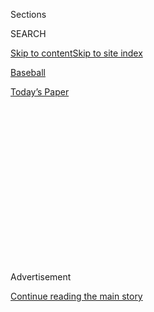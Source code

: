<div id="app">

<div>

<div>

<div>

<div class="NYTAppHideMasthead css-1q2w90k e1suatyy0">

<div class="section css-ui9rw0 e1suatyy2">

<div class="css-eph4ug er09x8g0">

<div class="css-6n7j50">

</div>

<span class="css-1dv1kvn">Sections</span>

<div class="css-10488qs">

<span class="css-1dv1kvn">SEARCH</span>

</div>

[Skip to content](#site-content)[Skip to site
index](#site-index)

</div>

<div id="masthead-section-label" class="css-1wr3we4 eaxe0e00">

[Baseball](https://www.nytimes3xbfgragh.onion/section/sports/baseball)

</div>

<div class="css-10698na e1huz5gh0">

</div>

</div>

<div id="masthead-bar-one" class="section hasLinks css-15hmgas e1csuq9d3">

<div class="css-uqyvli e1csuq9d0">

</div>

<div class="css-1uqjmks e1csuq9d1">

</div>

<div class="css-9e9ivx">

[](https://myaccount.nytimes3xbfgragh.onion/auth/login?response_type=cookie&client_id=vi)

</div>

<div class="css-1bvtpon e1csuq9d2">

[Today’s
Paper](https://www.nytimes3xbfgragh.onion/section/todayspaper)

</div>

</div>

</div>

</div>

<div data-aria-hidden="false">

<div id="site-content" data-role="main">

<div>

<div class="css-1aor85t" style="opacity:0.000000001;z-index:-1;visibility:hidden">

<div class="css-1hqnpie">

<div class="css-epjblv">

<span class="css-17xtcya">[Baseball](/section/sports/baseball)</span><span class="css-x15j1o">|</span><span class="css-fwqvlz">‘Everyone
Can Do Better’: Baseball Searches for Blame Amid
Outbreaks</span>

</div>

<div class="css-k008qs">

<div class="css-1iwv8en">

<span class="css-18z7m18"></span>

<div>

</div>

</div>

<span class="css-1n6z4y">https://nyti.ms/31aAYUC</span>

<div class="css-1705lsu">

<div class="css-4xjgmj">

<div class="css-4skfbu" data-role="toolbar" data-aria-label="Social Media Share buttons, Save button, and Comments Panel with current comment count" data-testid="share-tools">

  - 
  - 
  - 
  - 
    
    <div class="css-6n7j50">
    
    </div>

  - 
  - 

</div>

</div>

</div>

</div>

</div>

</div>

<div id="NYT_TOP_BANNER_REGION" class="css-13pd83m">

</div>

<div id="top-wrapper" class="css-1sy8kpn">

<div id="top-slug" class="css-l9onyx">

Advertisement

</div>

[Continue reading the main
story](#after-top)

<div class="ad top-wrapper" style="text-align:center;height:100%;display:block;min-height:250px">

<div id="top" class="place-ad" data-position="top" data-size-key="top">

</div>

</div>

<div id="after-top">

</div>

</div>

<div>

<div id="sponsor-wrapper" class="css-1hyfx7x">

<div id="sponsor-slug" class="css-19vbshk">

Supported by

</div>

[Continue reading the main
story](#after-sponsor)

<div id="sponsor" class="ad sponsor-wrapper" style="text-align:center;height:100%;display:block">

</div>

<div id="after-sponsor">

</div>

</div>

<div class="css-186x18t">

</div>

<div class="css-ls6wgr ehdk2mb0">

# ‘Everyone Can Do Better’: Baseball Searches for Blame Amid Outbreaks

</div>

Major League Baseball’s commissioner put the onus on players to behave
more responsibly, but some players and health experts see weaknesses in
the league’s safety protocols.

<div class="css-79elbk" data-testid="photoviewer-wrapper">

<div class="css-z3e15g" data-testid="photoviewer-wrapper-hidden">

</div>

<div class="css-1a48zt4 ehw59r15" data-testid="photoviewer-children">

![<span class="css-16f3y1r e13ogyst0" data-aria-hidden="true">Baltimore
Orioles players kept their distance in auxiliary dugout seating during a
game against the visiting Yankees on
Thursday.</span><span class="css-cnj6d5 e1z0qqy90" itemprop="copyrightHolder"><span class="css-1ly73wi e1tej78p0">Credit...</span><span><span>Rob
Carr/Getty
Images</span></span></span>](https://static01.graylady3jvrrxbe.onion/images/2020/08/02/sports/02mlb/merlin_175096953_c4eb53d3-68c2-4cda-9770-cbfd9a1f9b8a-articleLarge.jpg?quality=75&auto=webp&disable=upscale)

</div>

</div>

<div class="css-18e8msd">

<div class="css-vp77d3 epjyd6m0">

<div class="css-hus3qt ey68jwv0" data-aria-hidden="true">

[![James
Wagner](https://static01.graylady3jvrrxbe.onion/images/2018/06/13/multimedia/author-james-wagner/author-james-wagner-thumbLarge.jpg
"James Wagner")](https://www.nytimes3xbfgragh.onion/by/james-wagner)

</div>

<div class="css-1baulvz">

By [<span class="css-1baulvz last-byline" itemprop="name">James
Wagner</span>](https://www.nytimes3xbfgragh.onion/by/james-wagner)

</div>

</div>

  - 
    
    <div class="css-ld3wwf e16638kd2">
    
    Published Aug. 2, 2020Updated Aug. 3,
    2020
    
    </div>

  - 
    
    <div class="css-4xjgmj">
    
    <div class="css-pvvomx" data-role="toolbar" data-aria-label="Social Media Share buttons, Save button, and Comments Panel with current comment count" data-testid="share-tools">
    
      - 
      - 
      - 
      - 
        
        <div class="css-6n7j50">
        
        </div>
    
      - 
      - 
    
    </div>
    
    </div>

</div>

</div>

<div class="section meteredContent css-1r7ky0e" name="articleBody" itemprop="articleBody">

<div class="css-1fanzo5 StoryBodyCompanionColumn">

<div class="css-53u6y8">

With the Major League Baseball season becoming more precarious seemingly
by the day amid a slow but steady stream of new [coronavirus cases among
the
teams](https://www.nytimes3xbfgragh.onion/2020/08/03/sports/baseball/mlb-coronavirus-outbreak.html),
the league’s commissioner, Rob Manfred, issued something of a rallying
cry.

“We are playing,” Manfred [told
ESPN](https://twitter.com/karlravechespn/status/1289628827157581830) on
Saturday. “The players need to be better, but I am not a quitter in
general and there is no reason to quit now. We have had to be fluid, but
it is manageable.”

Those words bothered some players in the sport and some health experts
outside it. Two outbreaks — 20 cases among the Miami Marlins and [six
among the St. Louis
Cardinals](https://www.nytimes3xbfgragh.onion/2020/08/01/sports/baseball/coronavirus-cardinals.html),
as of Sunday afternoon — less than two weeks into the season have
[wreaked havoc on the schedules of eight
teams](https://www.nytimes3xbfgragh.onion/2020/07/30/sports/baseball/phillies-blue-jays-postponed-coronavirus.html)
and raised questions about M.L.B.’s protocols and the role of the
players’ individual responsibilities in stopping the virus.

In saying the games would go on, Manfred thrust the onus on the players.

“I don’t know Rob’s situation, and I don’t want to put my foot in my
mouth on that one,” Chicago Cubs pitcher Jon Lester [told
reporters](https://theathletic.com/1968292/2020/08/02/at-a-time-like-this-jon-lester-isnt-going-to-blame-or-second-guess-the-players/)
on Saturday. “But I do know we — not only the players, but families —
are making sacrifices day in and day out. I don’t want to put my foot in
my mouth. I guess I’ll stop there.”

</div>

</div>

<div class="css-1fanzo5 StoryBodyCompanionColumn">

<div class="css-53u6y8">

M.L.B.’s 113-page operating manual for the 2020 season, which was
crafted with input from the players’ union, has details on everything
from how a team should travel to proper spacing in the dugout to what to
do if a player tests positive. But it does not explicitly state what
should happen after an outbreak or what the threshold is for postponing
games.

Kathleen Bachynski, an assistant professor of public health at
Muhlenberg College, [took
issue](https://twitter.com/bachyns/status/1289665507117772800) with
Manfred’s comments, writing on Twitter that the virus thrives “when
people insist on sticking with a poor plan to the bitter end.”

Bachynski said in a phone interview that her biggest concerns were about
the plan itself. She said she was shocked when she read that the M.L.B.
manual did not detail steps for the league and players to follow after
an outbreak.

“You can certainly say you want to encourage safe personal behaviors,”
she said. “There’s nothing wrong with that. But that doesn’t make up for
not having a written policy. And the responsibility has to be on the
league to provide safe conditions to play in.

“I just don’t think it makes sense to put the burden of all of this on
the players.”

M.L.B. stopped the Cardinals, who registered their first two positive
cases on Friday, from playing the Brewers, and put the brakes on the
Phillies, who have not had a player test positive, for seven days
because of their exposure to the Marlins.

</div>

</div>

<div class="css-1fanzo5 StoryBodyCompanionColumn">

<div class="css-53u6y8">

But on July 26, the fourth day of the season, [the Marlins played the
Phillies](https://www.nytimes3xbfgragh.onion/2020/07/27/sports/baseball/marlins-game-canceled.html)
despite knowing they had four players test positive, a decision that has
been questioned by some non-Marlins players and health experts.

“It doesn’t matter how quick the testing turnaround time is if you’re
not taking appropriate actions based on the results of those tests,”
Bachynski said.

</div>

</div>

<div class="css-79elbk" data-testid="photoviewer-wrapper">

<div class="css-z3e15g" data-testid="photoviewer-wrapper-hidden">

</div>

<div class="css-1a48zt4 ehw59r15" data-testid="photoviewer-children">

![<span class="css-16f3y1r e13ogyst0" data-aria-hidden="true">Dodgers
players wore masks on the field after the final out of a game against
the Diamondbacks on
Saturday. </span><span class="css-cnj6d5 e1z0qqy90" itemprop="copyrightHolder"><span class="css-1ly73wi e1tej78p0">Credit...</span><span>Ross
D. Franklin/Associated
Press</span></span>](https://static01.graylady3jvrrxbe.onion/images/2020/08/02/sports/02mlb-dodgers/merlin_175224090_96532903-004d-4bd5-b09e-9fce66b7fb92-articleLarge.jpg?quality=75&auto=webp&disable=upscale)

</div>

</div>

<div class="css-1fanzo5 StoryBodyCompanionColumn">

<div class="css-53u6y8">

Since their series against the Marlins a week ago, the Phillies have had
three staff members test positive. But M.L.B. said on Saturday that it
appeared that two of those tests were false positives, and “it is
unclear if the third individual contracted Covid-19 from Marlins players
and staff based on the timing of the positive test.” The Phillies are
set to resume play on Monday against [the
Yankees](https://www.nytimes3xbfgragh.onion/2020/07/29/sports/baseball/yankees-schedule.html).

“The protocols are a series of little things that people need to do,”
Manfred told [The Associated
Press](https://apnews.com/eff9d34788720e0b3d6df53c2779fd01) on Saturday.
“We’ve had some problems. In order to be better, it’s another series of
little things. I think it’s peer pressure. I think it’s players taking
personal
responsibility.”

<div id="NYT_MAIN_CONTENT_2_REGION" class="css-9tf9ac">

<div>

<div id="styln-prism-freeform-1595872471455" class="section interactive-content interactive-size-medium css-1ftcdic">

<div class="css-17ih8de interactive-body">

<div id="prism-freeform-block-96558" class="css-19mumt8" data-role="complementary" data-storyline="The Coronavirus Outbreak" data-truncated="false" tabindex="0">

<div class="css-a8d9oz">

<div>

### The Coronavirus Outbreak

#### Sports and the Virus

Updated Aug. 4, 2020

Here’s what’s happening as the world of sports slowly comes back to
life:

  -   - As the virus spreads through baseball, [so does
        frustration](https://www.nytimes3xbfgragh.onion/2020/08/03/sports/baseball/mlb-coronavirus-outbreak.html?action=click&pgtype=Article&state=default&region=MAIN_CONTENT_2&context=storylines_keepup).
        Series have been postponed, teams have been quarantined and road
        trips have been rerouted in a season that has been defined above
        all by its precariousness.
      - On all but the two biggest courts, automated line calls [will
        replace human
        judges](https://www.nytimes3xbfgragh.onion/2020/08/03/sports/tennis/us-open-hawkeye-line-judges.html?action=click&pgtype=Article&state=default&region=MAIN_CONTENT_2&context=storylines_keepup)
        at the U.S. Open to reduce the number of people on site during
        the pandemic.
      - Mets star Yoenis Cespedes is healthy, but [has decided to opt
        out](https://www.nytimes3xbfgragh.onion/2020/08/02/sports/baseball/Yoenis-cespedes-opt-out-rule.html?action=click&pgtype=Article&state=default&region=MAIN_CONTENT_2&context=storylines_keepup)
        of the 2020 baseball season for Covid-related reasons.

<div id="styln-survey-component-96558" class="styln-survey-component">

</div>

</div>

</div>

</div>

</div>

</div>

</div>

</div>

He said he also had a “constructive conversation” with the players’
union chief, Tony Clark, on Friday.

Several players have decided to opt out of the season after seeing the
virus infiltrate team rosters. [Yoenis Cespedes of the Mets on
Sunday](https://www.nytimes3xbfgragh.onion/2020/08/02/sports/baseball/Yoenis-cespedes-opt-out-rule.html)
became the fourth player to opt out since the Marlins’ outbreak, joining
more than a dozen who had made the decision before opening day.

</div>

</div>

<div class="css-1fanzo5 StoryBodyCompanionColumn">

<div class="css-53u6y8">

After news of the Marlins’ outbreak surfaced, David Price, the Los
Angeles Dodgers pitcher who opted out of the season before it began,
tweeted: “Part of the reason I’m at home right now is because players
health wasn’t being put first. I can see that hasn’t changed.”

Among those who are still playing, there is some acknowledgment that
both protocols and personal behavior can improve.

“Everyone can do better. This is a learning process,” Yankees outfielder
Giancarlo Stanton said on Sunday. “We learn things every day from how to
do better with this on both sides. Both sides can be better. And by the
time the season is over, there can still be improvements of what we
could’ve done better.”

From the start, M.L.B. and the players’ union recognized the season’s
policies would evolve. The manual’s opening page states that it does not
address every aspect of the season’s operations and that additional
guidance may come throughout the year. Last week, M.L.B. informed teams
of tightened regulations, including designating a compliance officer for
each club. More changes could be coming.

The Marlins were found to have been lax in following protocols: At least
some of them did not strictly adhere to all of the rules. But players on
many teams have been spotted high-fiving or spitting or getting too
close too often in the dugout — all in violation of the manual.

Even diligent teams and conscientious players are worried about
contracting the virus unknowingly while in their community or traveling.
The Dodgers have gone above and beyond the M.L.B. rules, deciding as a
team to require all players to wear face coverings in the dugout and
limit when coaches can be there during games, [according to third
baseman Justin
Turner](https://twitter.com/alannarizzo/status/1289371846425550848).

</div>

</div>

<div class="css-cfo9c3">

</div>

<div class="css-1fanzo5 StoryBodyCompanionColumn">

<div class="css-53u6y8">

While high-fives or fist bumps are lower-risk activities and health
experts believe players and staff members are more likely to be infected
away from the stadium, Bachynski said she worried that those smaller
lapses suggested a larger culture of ignoring the rules even away from
the field.

</div>

</div>

<div class="css-1fanzo5 StoryBodyCompanionColumn">

<div class="css-53u6y8">

“If your leadership is showing how important it is and you’ve got the
front office, like we have here, taking it very seriously, then that’ll
trickle down to the players taking it seriously,” said Yankees pitcher
James Paxton, who sits on the players’ union executive subcommittee.

Mike Zunino, a catcher for the Tampa Bay Rays who has two young
children, said he thought often about not continuing to play this season
after the Marlins’ and Cardinals’ outbreaks.

“I’d be lying if I told you it didn’t cross your mind every day when you
see positive tests come out,” he said, adding later: “I have a lot of
trust in the team here, the guys, we’re doing stuff the right way. It’s
a real conversation I have every day just to see how the dynamic of the
league is going.”

While he is not opting out, the Boston Red Sox’ top pitcher, Eduardo
Rodriguez, [will not play this
season](https://www.masslive.com/redsox/2020/08/eduardo-rodriguez-boston-red-sox-starter-out-for-season-with-heart-ailment.html)
because he is still recovering from myocarditis, the inflammation of his
heart, which he developed after contracting the virus before the season.

“Hopefully if somebody does test positive, we don’t just immediately
point the finger that they’re doing something wrong,” Lester told
reporters on Saturday. “They could have gone to Target and needed soap
and got it there. Hopefully, we can get away from pointing fingers
immediately to the bad side of things. Hopefully, the real stories come
out, and maybe they’re good. And if they are bad, then that sucks — it’s
unfortunate that guys made bad decisions on that.”

</div>

</div>

<div>

</div>

</div>

<div>

</div>

<div>

</div>

<div>

</div>

<div>

<div id="bottom-wrapper" class="css-1ede5it">

<div id="bottom-slug" class="css-l9onyx">

Advertisement

</div>

[Continue reading the main
story](#after-bottom)

<div id="bottom" class="ad bottom-wrapper" style="text-align:center;height:100%;display:block;min-height:90px">

</div>

<div id="after-bottom">

</div>

</div>

</div>

</div>

</div>

## Site Index

<div>

</div>

## Site Information Navigation

  - [© <span>2020</span> <span>The New York Times
    Company</span>](https://help.nytimes3xbfgragh.onion/hc/en-us/articles/115014792127-Copyright-notice)

<!-- end list -->

  - [NYTCo](https://www.nytco.com/)
  - [Contact
    Us](https://help.nytimes3xbfgragh.onion/hc/en-us/articles/115015385887-Contact-Us)
  - [Work with us](https://www.nytco.com/careers/)
  - [Advertise](https://nytmediakit.com/)
  - [T Brand Studio](http://www.tbrandstudio.com/)
  - [Your Ad
    Choices](https://www.nytimes3xbfgragh.onion/privacy/cookie-policy#how-do-i-manage-trackers)
  - [Privacy](https://www.nytimes3xbfgragh.onion/privacy)
  - [Terms of
    Service](https://help.nytimes3xbfgragh.onion/hc/en-us/articles/115014893428-Terms-of-service)
  - [Terms of
    Sale](https://help.nytimes3xbfgragh.onion/hc/en-us/articles/115014893968-Terms-of-sale)
  - [Site
    Map](https://spiderbites.nytimes3xbfgragh.onion)
  - [Help](https://help.nytimes3xbfgragh.onion/hc/en-us)
  - [Subscriptions](https://www.nytimes3xbfgragh.onion/subscription?campaignId=37WXW)

</div>

</div>

</div>

</div>
